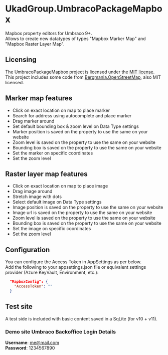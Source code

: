# UkadGroup.UmbracoPackageMapbox
Mapbox property editors for Umbraco 9+.  
Allows to create new datatypes of types "Mapbox Marker Map" and "Mapbox Raster Layer Map".

## Licensing
The UmbracoPackageMapbox project is licensed under the [MIT license](https://github.com/ukad-group/umbraco-package-mapbox/blob/master/LICENSE).  
This project includes some code from [Bergmania.OpenStreetMap](https://github.com/bergmania/Bergmania.OpenStreetMap), also MIT licensed.

## Marker map features
- Click on exact location on map to place marker
- Search for address using autocomplete and place marker
- Drag marker around
- Set default bounding box & zoom level on Data Type settings
- Marker position is saved on the property to use the same on your website
- Zoom level is saved on the property to use the same on your website
- Bounding box is saved on the property to use the same on your website
- Set the marker on specific coordinates
- Set the zoom level

## Raster layer map features
- Click on exact location on map to place image
- Drag image around
- Stretch image with dots
- Select default image on Data Type settings
- Image position is saved on the property to use the same on your website
- Image url is saved on the property to use the same on your website
- Zoom level is saved on the property to use the same on your website
- Bounding box is saved on the property to use the same on your website
- Set the image on specific coordinates
- Set the zoom level

## Configuration
You can configure the Access Token in AppSettings as per below.  
Add the following to your appsettings.json file or equivalent settings provider (Azure KeyVault, Environment, etc.):

```json
  "MapboxConfig": {
    "AccessToken": ""
  }
```

## Test site
A test side is included with basic content saved in a SqLite (for v10 + v11). 

### Demo site Umbraco Backoffice Login Details

**Username**: me@mail.com  
**Password**: 1234567890
  
